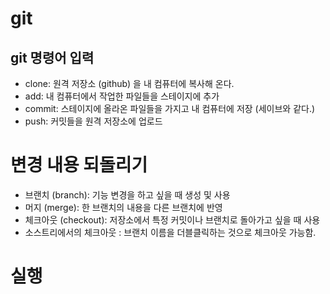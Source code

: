 # git 

## git 명령어 입력
- clone: 원격 저장소 (github) 을 내 컴퓨터에 복사해 온다.
- add: 내 컴퓨터에서 작업한 파일들을 스테이지에 추가
- commit: 스테이지에 올라온 파일들을 가지고 내 컴퓨터에 저장 (세이브와 같다.)
- push: 커밋들을 원격 저장소에 업로드


# 변경 내용 되돌리기
 - 브랜치 (branch): 기능 변경을 하고 싶을 때 생성 및 사용
 - 머지 (merge): 한 브랜치의 내용을 다른 브랜치에 반영
 - 체크아웃 (checkout): 저장소에서 특정 커밋이나 브랜치로 돌아가고 싶을 때 사용
 - 소스트리에서의 체크아웃 : 브랜치 이름을 더블클릭하는 것으로 체크아웃 가능함.

# 실행
